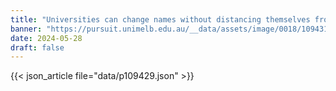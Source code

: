 ```yaml
---
title: "Universities can change names without distancing themselves from troubling histories"
banner: "https://pursuit.unimelb.edu.au/__data/assets/image/0018/109431/6578184fd7f21d3ae3848c8716a795f7408e181276569f436169ae93063b.webp"
date: 2024-05-28
draft: false
---
```


{{< json_article file="data/p109429.json" >}}